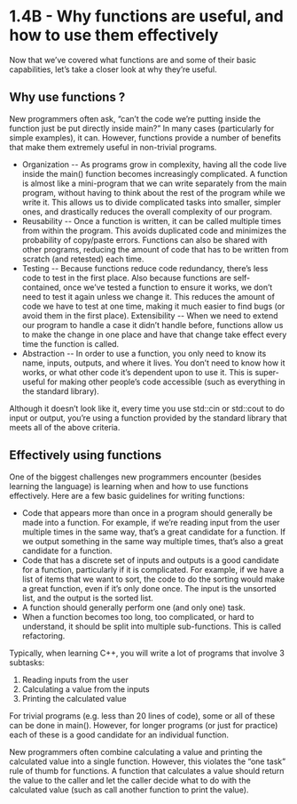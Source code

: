 # 1.4B - Why functions are useful, and how to use them effectively

Now that we’ve covered what functions are and some of their basic capabilities, let’s take a closer look at why they’re useful.

## Why use functions ?

New programmers often ask, “can’t the code we’re putting inside the function just be put directly inside main?” In many cases (particularly for simple examples), it can. However, functions provide a number of benefits that make them extremely useful in non-trivial programs.

- Organization -- As programs grow in complexity, having all the code live inside the main() function becomes increasingly complicated. A function is almost like a mini-program that we can write separately from the main program, without having to think about the rest of the program while we write it. This allows us to divide complicated tasks into smaller, simpler ones, and drastically reduces the overall complexity of our program.
- Reusability -- Once a function is written, it can be called multiple times from within the program. This avoids duplicated code and minimizes the probability of copy/paste errors. Functions can also be shared with other programs, reducing the amount of code that has to be written from scratch (and retested) each time.
- Testing -- Because functions reduce code redundancy, there’s less code to test in the first place. Also because functions are self-contained, once we’ve tested a function to ensure it works, we don’t need to test it again unless we change it. This reduces the amount of code we have to test at one time, making it much easier to find bugs (or avoid them in the first place).
Extensibility -- When we need to extend our program to handle a case it didn’t handle before, functions allow us to make the change in one place and have that change take effect every time the function is called.
- Abstraction -- In order to use a function, you only need to know its name, inputs, outputs, and where it lives. You don’t need to know how it works, or what other code it’s dependent upon to use it. This is super-useful for making other people’s code accessible (such as everything in the standard library).

Although it doesn’t look like it, every time you use std::cin or std::cout to do input or output, you’re using a function provided by the standard library that meets all of the above criteria.


## Effectively using functions

One of the biggest challenges new programmers encounter (besides learning the language) is learning when and how to use functions effectively. Here are a few basic guidelines for writing functions:

- Code that appears more than once in a program should generally be made into a function. For example, if we’re reading input from the user multiple times in the same way, that’s a great candidate for a function. If we output something in the same way multiple times, that’s also a great candidate for a function.
- Code that has a discrete set of inputs and outputs is a good candidate for a function, particularly if it is complicated. For example, if we have a list of items that we want to sort, the code to do the sorting would make a great function, even if it’s only done once. The input is the unsorted list, and the output is the sorted list.
- A function should generally perform one (and only one) task.
- When a function becomes too long, too complicated, or hard to understand, it should be split into multiple sub-functions. This is called refactoring.


Typically, when learning C++, you will write a lot of programs that involve 3 subtasks:


1. Reading inputs from the user
2. Calculating a value from the inputs
3. Printing the calculated value

For trivial programs (e.g. less than 20 lines of code), some or all of these can be done in main(). However, for longer programs (or just for practice) each of these is a good candidate for an individual function.

New programmers often combine calculating a value and printing the calculated value into a single function. However, this violates the “one task” rule of thumb for functions. A function that calculates a value should return the value to the caller and let the caller decide what to do with the calculated value (such as call another function to print the value).
